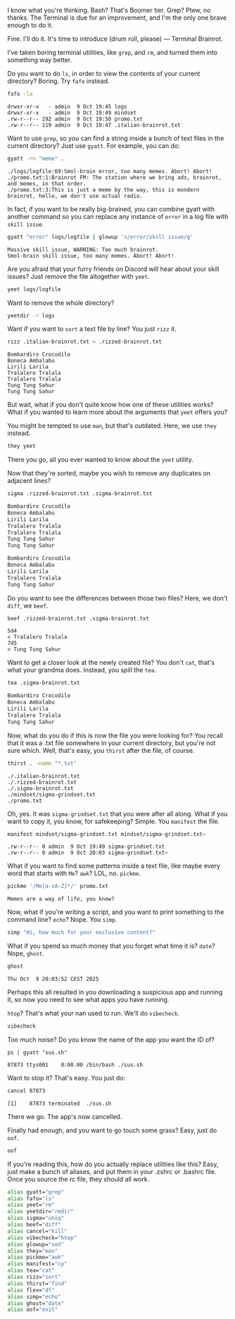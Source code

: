 I know what you're thinking. Bash? That's Boomer tier. Grep? Ptew, no thanks. The Terminal is due for an improvement, and I'm the only one brave enough to do it.

Fine. I'll do it. It's time to introduce (drum roll, please) — Terminal Brainrot.

I've taken boring terminal utilities, like `grep`, and `rm`, and turned them into something way better.

Do you want to do `ls`, in order to view the contents of your current directory? Boring. Try `fafo` instead.

```bash
fafo -la
```

```output
drwxr-xr-x   - admin  9 Oct 19:45 logs
drwxr-xr-x   - admin  9 Oct 19:49 mindset
.rw-r--r-- 292 admin  9 Oct 19:50 promo.txt
.rw-r--r-- 119 admin  9 Oct 19:47 .italian-brainrot.txt
```

Want to use `grep`, so you can find a string inside a bunch of text files in the current directory? Just use `gyatt`. For example, you can do:

```bash
gyatt -rn "meme" .
```

```output
./logs/logfile:69:Smol-brain error, too many memes. Abort! Abort!
./promo.txt:1:Brainrot FM: The station where we bring ads, brainrot, and memes, in that order.
./promo.txt:3:This is just a meme by the way, this is mondern brainrot, hello, we don't use actual radio.
```

In fact, if you want to be really big-brained, you can combine gyatt with another command so you can replace any instance of `error` in a log file with `skill issue`.

```bash
gyatt "error" logs/logfile | glowup 's/error/skill issue/g'
```

```output
Massive skill issue, WARNING: Too much brainrot.
Smol-brain skill issue, too many memes. Abort! Abort!
```

Are you afraid that your furry friends on Discord will hear about your skill issues? Just remove the file altogether with `yeet`.

```bash
yeet logs/logfile
```

Want to remove the whole directory?

```bash
yeetdir -r logs
```

Want if you want to `sort` a text file by line? You just `rizz` it.

```bash
rizz .italian-brainrot.txt > .rizzed-brainrot.txt
```

```output
Bombardiro Crocodilo
Boneca Ambalabu
Lirili Larila
Tralalero Tralala
Tralalero Tralala
Tung Tung Sahur
Tung Tung Sahur
```

But wait, what if you don't quite know how one of these utilities works? What if you wanted to learn more about the arguments that `yeet` offers you?

You might be tempted to use `man`, but that's outdated. Here, we use `they` instead.

```bash
they yeet
```

There you go, all you ever wanted to know about the `yeet` utility.

Now that they're sorted, maybe you wish to remove any duplicates on adjacent lines?

```bash
sigma .rizzed-brainrot.txt .sigma-brainrot.txt
```

```output.txt
Bombardiro Crocodilo
Boneca Ambalabu
Lirili Larila
Tralalero Tralala
Tralalero Tralala
Tung Tung Sahur
Tung Tung Sahur
```

```unique.txt
Bombardiro Crocodilo
Boneca Ambalabu
Lirili Larila
Tralalero Tralala
Tung Tung Sahur
```

Do you want to see the differences between those two files? Here, we don't `diff`, we `beef`.

```bash
beef .rizzed-brainrot.txt .sigma-brainrot.txt
```

```output
5d4
< Tralalero Tralala
7d5
< Tung Tung Sahur
```

Want to get a closer look at the newly created file? You don't `cat`, that's what your grandma does. Instead, you spill the `tea`.

```bash
tea .sigma-brainrot.txt
```

```unique.txt
Bombardiro Crocodilo
Boneca Ambalabu
Lirili Larila
Tralalero Tralala
Tung Tung Sahur
```

Now, what do you do if this is now the file you were looking for? You recall that it was a .txt file somewhere in your current directory, but you're not sure which. Well, that's easy, you `thirst` after the file, of course.

```bash
thirst . -name "*.txt"
```

```output
./.italian-brainrot.txt
./.rizzed-brainrot.txt
./.sigma-brainrot.txt
./mindset/sigma-grindset.txt
./promo.txt
```

Oh, yes. It was `sigma-grindset.txt` that you were after all along. What if you want to copy it, you know, for safekeeping? Simple. You `manifest` the file.

```bash
manifest mindset/sigma-grindset.txt mindset/sigma-grindset.txt~
```

```output
.rw-r--r-- 0 admin  9 Oct 19:49 sigma-grindset.txt
.rw-r--r-- 0 admin  9 Oct 20:03 sigma-grindset.txt~
```

What if you want to find some patterns inside a text file, like maybe every word that starts with `Me`? `awk`? LOL, no. `pickme`.

```bash
pickme '/Me[a-zA-Z]*/' promo.txt
```

```output
Memes are a way of life, you know?
```

Now, what if you're writing a script, and you want to print something to the command line? `echo`? Nope. You `simp`.

```bash
simp "Hi, how much for your exclusive content?"
```

What if you spend so much money that you forget what time it is? `date`? Nope, `ghost`.

```bash
ghost
```

```output
Thu Oct  9 20:03:52 CEST 2025
```

Perhaps this all resulted in you downloading a suspicious app and running it, so now you need to see what apps you have running.

`htop`? That's what your nan used to run. We'll do `vibecheck`.

```bash
vibecheck
```

Too much noise? Do you know the name of the app you want the ID of?

```
ps | gyatt "sus.sh"
```

```output
87873 ttys001    0:00.00 /bin/bash ./sus.sh
```

Want to stop it? That's easy. You just do:

```bash
cancel 87873
```

```output
[1]    87873 terminated  ./sus.sh
```

There we go. The app's now cancelled.

Finally had enough, and you want to go touch some grass? Easy, just do `oof`.

```bash
oof
```

If you're reading this, how do you actually replace utilities like this? Easy, just make a bunch of aliases, and put them in your .zshrc or .bashrc file. Once you source the rc file, they should all work.

```bash
alias gyatt="grep"
alias fafo="ls"
alias yeet="rm"
alias yeetdir="rmdir"
alias sigma="uniq"
alias beef="diff"
alias cancel="kill"
alias vibecheck="htop"
alias glowup="sed"
alias they="man"
alias pickme="awk"
alias manifest="cp"
alias tea="cat"
alias rizz="sort"
alias thirst="find"
alias flex="df"
alias simp="echo"
alias ghost="date"
alias oof="exit"
```
